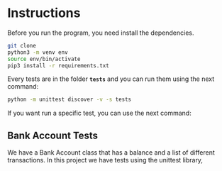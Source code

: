 # Instructions
Before you run the program, you need install the dependencies.
```sh
git clone
python3 -m venv env
source env/bin/activate
pip3 install -r requirements.txt
```
Every tests are in the folder **`tests`** and you can run them using the next command:
```sh
python -m unittest discover -v -s tests
```
If you want run a specific test, you can use the next command:

## Bank Account Tests
We have a Bank Account class that has a balance and a list of different transactions. In this project we have tests using the unittest library, 

